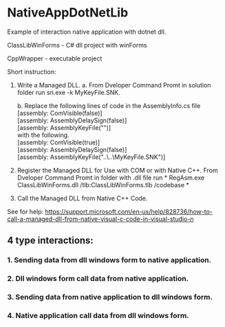 # NativeAppDotNetLib

Example of interaction native application with dotnet dll.

ClassLibWinForms - C# dll project with winForms

CppWrapper - executable project  

Short instruction:
  1. Write a Managed DLL.
      a. From Dveloper Command Promt in solution folder run sn.exe -k MyKeyFile.SNK.
      
      b. Replace the following lines of code in the AssemblyInfo.cs file  
          [assembly: ComVisible(false)]  
          [assembly: AssemblyDelaySign(false)]  
          [assembly: AssemblyKeyFile("")]    
         with the following.  
          [assembly: ComVisible(true)]   
          [assembly: AssemblyDelaySign(false)]   
          [assembly: AssemblyKeyFile("..\\..\\MyKeyFile.SNK")]  
  
  2. Register the Managed DLL for Use with COM or with Native C++.
      From Dveloper Command Promt in folder with .dll file run \* RegAsm.exe ClassLibWinForms.dll /tlb:ClassLibWinForms.tlb /codebase \*
  3. Call the Managed DLL from Native C++ Code.
  
  See for help: https://support.microsoft.com/en-us/help/828736/how-to-call-a-managed-dll-from-native-visual-c-code-in-visual-studio-n 

## 4 type interactions:
### 1. Sending data from dll windows form to native application. 
### 2. Dll windows form call data from native application.
### 3. Sending data from native application to dll windows form.
### 4. Native application call data from dll windows form.
